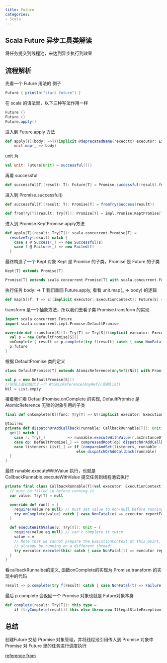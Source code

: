 ```yaml
---
title: Future
categories:
- Scala
---
```


Scala Future 异步工具类解读
---

将任务提交到线程池，来达到异步执行到效果

流程解析
---

先看一个 Future 用法的 例子
```scala
Future { println("start future") }
```
在 scala 的语法里，以下三种写法作用一样
```scala
Future {}
Future ()
Future.apply()
```
进入到 Future.apply 方法
```scala
def apply[T](body: =>T)(implicit @deprecatedName('execctx) executor: ExecutionContext): Future[T] =
    unit.map(_ => body)
```
unit 为
```scala
val unit: Future[Unit] = successful(())
```
再看 successful
```scala
def successful[T](result: T): Future[T] = Promise.successful(result).future
```
进入到 Promise.successful()
```scala
def successful[T](result: T): Promise[T] = fromTry(Success(result))

def fromTry[T](result: Try[T]): Promise[T] = impl.Promise.KeptPromise[T](result)
```
进入到 Promise.KeptPromise apply方法
```scala
def apply[T](result: Try[T]): scala.concurrent.Promise[T] =
  resolveTry(result) match {
    case s @ Success(_) => new Successful(s)
    case f @ Failure(_) => new Failed(f)
  }
```
最终构造了一个 Kept 对象 Kept 是 Promise 的子类，Promise 是 Future 的子类
```scala
Kept[T] extends Promise[T] 

Promise[T] extends scala.concurrent.Promise[T] with scala.concurrent.Future[T]
```
执行任务 body: => T
我们重回 Future.apply, 看看 unit.map(_ => body) 的逻辑
```scala
def map[S](f: T => S)(implicit executor: ExecutionContext): Future[S] = transform(_ map f)
```
transform 是一个抽象方法，所以我们去看子类 Promise.transform 的实现
```scala
import scala.concurrent.Future
import scala.concurrent.impl.Promise.DefaultPromise

override def transform[S](f: Try[T] => Try[S])(implicit executor: ExecutionContext): Future[S] = {
  val p = new DefaultPromise[S]() 
  onComplete { result => p.complete(try f(result) catch { case NonFatal(t) => Failure(t) }) }
  p.future
}
```
根据 DefaultPromise 类的定义
```scala
class DefaultPromise[T] extends AtomicReference[AnyRef](Nil) with Promise[T]

val p = new DefaultPromise[S]() 
//实际上是初始化了一个 AtomicReference[AnyRef](空的list)
Nil = List.empty
```
接着我们看 DefaultPromise.onComplete 的实现, DefaultPromise 是 AtomicReference 无锁的对象引用的子类
```scala
final def onComplete[U](func: Try[T] => U)(implicit executor: ExecutionContext): Unit = dispatchOrAddCallback(new CallbackRunnable[T](executor.prepare(), func))

@tailrec
private def dispatchOrAddCallback(runnable: CallbackRunnable[T]): Unit = {
  get() match {
    case r: Try[_]          => runnable.executeWithValue(r.asInstanceOf[Try[T]])
    case dp: DefaultPromise[_] => compressedRoot(dp).dispatchOrAddCallback(runnable)
    case listeners: List[_] => if (compareAndSet(listeners, runnable :: listeners)) ()
                                else dispatchOrAddCallback(runnable)
  }
}
```
最终 runable.executeWithValue 执行，也就是 CallbackRunnable.executeWithValue 提交任务到线程池去执行
```scala
private final class CallbackRunnable[T](val executor: ExecutionContext, val onComplete: Try[T] => Any) extends Runnable with OnCompleteRunnable {
  // must be filled in before running it
  var value: Try[T] = null

  override def run() = {
    require(value ne null) // must set value to non-null before running!
    try onComplete(value) catch { case NonFatal(e) => executor reportFailure e }
  }

  def executeWithValue(v: Try[T]): Unit = {
    require(value eq null) // can't complete it twice
    value = v
    // Note that we cannot prepare the ExecutionContext at this point, since we might
    // already be running on a different thread!
    try executor.execute(this) catch { case NonFatal(t) => executor reportFailure t }
  }
}
```
看callbackRunnalbe的定义, 函数onComplete的实现为 Promise.transform 的实现中的代码
```scala
result => p.complete(try f(result) catch { case NonFatal(t) => Failure(t) })
```
最后 p.complete 会返回一个 Promise 对象也就是 Future对象本身
```scala
def complete(result: Try[T]): this.type =
    if (tryComplete(result)) this else throw new IllegalStateException("Promise already completed.")
```
总结
---

创建Future 交给 Promise 对象管理，并将线程池引用传入到 Promise 对象中
Promise 对 Future 里的任务进行调度执行


[reference from](https://wtog.github.io/2019/03/30/scala-future.html)
